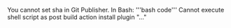 You cannot set sha in Git Publisher.
In Bash:
'''bash code'''
Cannot execute shell script as post build action
install plugin "..."
